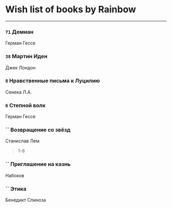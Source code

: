 # Wish list of books by Rainbow
---

### `71` Демиан
Герман Гессе

### `38` Мартин Иден
Джек Лондон

### `8` Нравственные письма к Луцилию
Сенека Л.А.

### `6` Степной волк
Герман Гессе

### `` Возвращение со звёзд
Станислав Лем
> 1-8

### `` Приглашение на казнь
Набоков

### `` Этика
Бенедикт Спиноза

